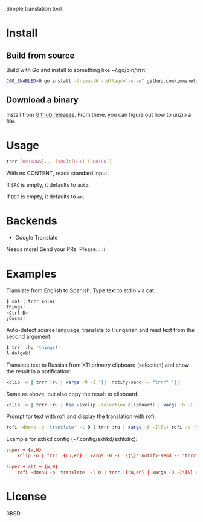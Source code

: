 Simple translation tool

# Install
## Build from source
Build with Go and install to something like ~/.go/bin/trrr:
```sh
CGO_ENABLED=0 go install -trimpath -ldflags="-s -w" github.com/immanelg/trrr@latest
```

## Download a binary
Install from [Github releases](https://github.com/immanelg/trrr/releases). From there, you can figure out how to unzip a file.

# Usage
```sh
trrr [OPTIONS]... [SRC]:[DST] [CONTENT]
```

With no CONTENT, reads standard input. 

If `SRC` is empty, it defaults to `auto`. 

If `DST` is empty, it defaults to `en`.

# Backends 
- Google Translate

Needs more! Send your PRs. Please... :(

# Examples
Translate from English to Spanish. Type text to stdin via cat:
```sh
$ cat | trrr en:es
Things!
<Ctrl-D>
¡Cosas!
```

Auto-detect source language, translate to Hungarian and read text from the second argument:
```sh
$ trrr :hu 'things!'
A dolgok!
```

Translate text to Russian from X11 primary clipboard (selection) and show the result in a notification:
```sh
xclip -o | trrr :ru | xargs -0 -I '{}' notify-send -- "trrr" '{}'
```

Same as above, but also copy the result to clipboard:
```sh
xclip -o | trrr :ru | tee >(xclip -selection clipboard) | xargs -0 -I '{}' notify-send -- "trrr" '{}'
```

Prompt for text with rofi and display the translation with rofi:
```sh
rofi -dmenu -p 'translate' -l 0 | trrr :ru | xargs -0 -I\{\} rofi -p 'translation' -e \{\}
```

Example for sxhkd config (~/.config/sxhkd/sxhkdrc):
```conf
super + {w,W}
    xclip -o | trrr :{ru,en} | xargs -0 -I '\{\}' notify-send -- "trrr" '\{\}'

super + alt + {w,W}
    rofi -dmenu -p 'translate' -l 0 | trrr :{ru,en} | xargs -0 -I\{\} rofi -p 'translation' -e \{\}
```



# License 
0BSD

